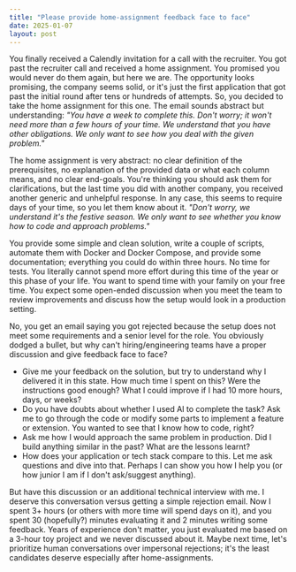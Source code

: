 ```yaml
---
title: "Please provide home-assignment feedback face to face"
date: 2025-01-07
layout: post
---
```


You finally received a Calendly invitation for a call with the recruiter. You got past the recruiter call and received a home assignment. You promised you would never do them again, but here we are. The opportunity looks promising, the company seems solid, or it's just the first application that got past the initial round after tens or hundreds of attempts. So, you decided to take the home assignment for this one. The email sounds abstract but understanding:
*"You have a week to complete this. Don't worry; it won't need more than a few hours of your time. We understand that you have other obligations. We only want to see how you deal with the given problem."*

The home assignment is very abstract: no clear definition of the prerequisites, no explanation of the provided data or what each column means, and no clear end-goals. You're thinking you should ask them for clarifications, but the last time you did with another company, you received another generic and unhelpful response. In any case, this seems to require days of your time, so you let them know about it.
*"Don't worry, we understand it's the festive season. We only want to see whether you know how to code and approach problems."*

You provide some simple and clean solution, write a couple of scripts, automate them with Docker and Docker Compose, and provide some documentation; everything you could do within three hours. No time for tests. You literally cannot spend more effort during this time of the year or this phase of your life. You want to spend time with your family on your free time. You expect some open-ended discussion when you meet the team to review improvements and discuss how the setup would look in a production setting. 

No, you get an email saying you got rejected because the setup does not meet some requirements and a senior level for the role. You obviously dodged a bullet, but why can't hiring/engineering teams have a proper discussion and give feedback face to face? 

- Give me your feedback on the solution, but try to understand why I delivered it in this state. How much time I spent on this? Were the instructions good enough? What I could improve if I had 10 more hours, days, or weeks?
- Do you have doubts about whether I used AI to complete the task? Ask me to go through the code or modify some parts to implement a feature or extension. You wanted to see that I know how to code, right?
- Ask me how I would approach the same problem in production. Did I build anything similar in the past? What are the lessons learnt? 
- How does your application or tech stack compare to this. Let me ask questions and dive into that. Perhaps I can show you how I help you (or how junior I am if I don't ask/suggest anything).

But have this discussion or an additional technical interview with me. I deserve this conversation versus getting a simple rejection email. Now I spent 3+ hours (or others with more time will spend days on it), and you spent 30 (hopefully?) minutes evaluating it and 2 minutes writing some feedback. Years of experience don't matter, you just evaluated me based on a 3-hour toy project and we never discussed about it. Maybe next time, let's prioritize human conversations over impersonal rejections; it's the least candidates deserve especially after home-assignments.

